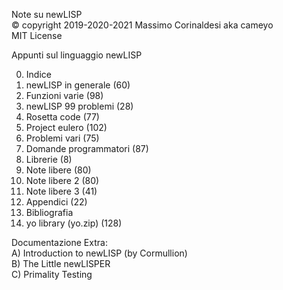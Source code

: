 Note su newLISP  
© copyright 2019-2020-2021 Massimo Corinaldesi aka cameyo  
MIT License  
    
Appunti sul linguaggio newLISP  
  
00) Indice  
01) newLISP in generale (60)  
02) Funzioni varie (98)  
03) newLISP 99 problemi (28)  
04) Rosetta code (77)  
05) Project eulero (102)  
06) Problemi vari (75)  
07) Domande programmatori (87)  
08) Librerie (8)  
09) Note libere (80)  
10) Note libere 2 (80)  
11) Note libere 3 (41)  
12) Appendici (22)  
13) Bibliografia  
99) yo library (yo.zip) (128)  
  
Documentazione Extra:  
A) Introduction to newLISP (by Cormullion)  
B) The Little newLISPER  
C) Primality Testing  


